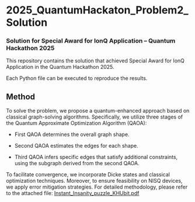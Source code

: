 # 2025_QuantumHackaton_Problem2_Solution

### Solution for Special Award for IonQ Application – Quantum Hackathon 2025
This repository contains the solution that achieved Special Award for IonQ Application in the Quantum Hackathon 2025.

Each Python file can be executed to reproduce the results.

## Method
To solve the problem, we propose a quantum-enhanced approach based on classical graph-solving algorithms. Specifically, we utilize three stages of the Quantum Approximate Optimization Algorithm (QAOA):

* First QAOA determines the overall graph shape.

* Second QAOA estimates the edges for each shape.

* Third QAOA infers specific edges that satisfy additional constraints, using the subgraph derived from the second QAOA.

To facilitate convergence, we incorporate Dicke states and classical optimization techniques. Moreover, to ensure feasibility on NISQ devices, we apply error mitigation strategies. For detailed methodology, please refer to the attached file: [Instant_Insanity_puzzle_KHUbit.pdf](https://github.com/mu08014/2025_QuantumHackaton_Problem2_Solution/blob/main/Instant%20Insanity%20puzzle_KHUbit.pdf)
